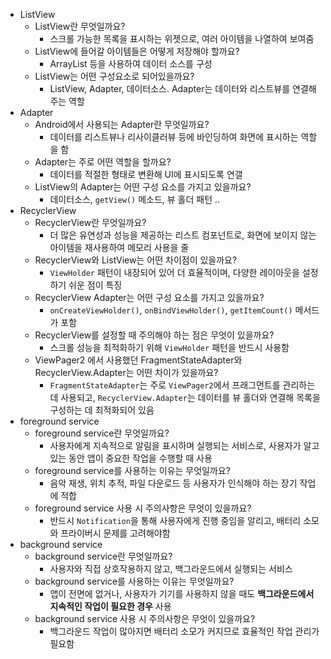 - ListView
    - ListView란 무엇일까요?
        - 스크롤 가능한 목록을 표시하는 위젯으로, 여러 아이템을 나열하여 보여줌
    - ListView에 들어갈 아이템들은 어떻게 저장해야 할까요?
        - ArrayList 등을 사용하여 데이터 소스를 구성
    - ListView는 어떤 구성요소로 되어있을까요?
        - ListView, Adapter, 데이터소스. Adapter는 데이터와 리스트뷰를 연결해주는 역할
- Adapter
    - Android에서 사용되는 Adapter란 무엇일까요?
        - 데이터를 리스트뷰나 리사이클러뷰 등에 바인딩하여 화면에 표시하는 역할을 함
    - Adapter는 주로 어떤 역할을 할까요?
        - 데이터를 적절한 형태로 변환해 UI에 표시되도록 연갤
    - ListView의 Adapter는 어떤 구성 요소를 가지고 있을까요?
        - 데이터소스, `getView()` 메소드, 뷰 홀더 패턴 ..
- RecyclerView
    - RecyclerView란 무엇일까요?
        - 더 많은 유연성과 성능을 제공하는 리스트 컴포넌트로, 화면에 보이지 않는 아이템을 재사용하여 메모리 사용을 줄
    - RecyclerView와 ListView는 어떤 차이점이 있을까요?
        - `ViewHolder` 패턴이 내장되어 있어 더 효율적이며, 다양한 레이아웃을 설정하기 쉬운 점이 특징
    - RecyclerView Adapter는 어떤 구성 요소를 가지고 있을까요?
        - `onCreateViewHolder()`, `onBindViewHolder()`, `getItemCount()` 메서드가 포함
    - RecyclerView를 설정할 때 주의해야 하는 점은 무엇이 있을까요?
        - 스크롤 성능을 최적화하기 위해 `ViewHolder` 패턴을 반드시 사용함
    - ViewPager2 에서 사용했던 FragmentStateAdapter와 RecyclerView.Adapter는 어떤 차이가 있을까요?
        - `FragmentStateAdapter`는 주로 `ViewPager2`에서 프래그먼트를 관리하는 데 사용되고, `RecyclerView.Adapter`는 데이터를 뷰 홀더와 연결해 목록을 구성하는 데 최적화되어 있음
- foreground service
    - foreground service란 무엇일까요?
        - 사용자에게 지속적으로 알림을 표시하며 실행되는 서비스로, 사용자가 알고 있는 동안 앱이 중요한 작업을 수행할 때 사용
    - foreground service를 사용하는 이유는 무엇일까요?
        - 음악 재생, 위치 추적, 파일 다운로드 등 사용자가 인식해야 하는 장기 작업에 적합
    - foreground service 사용 시 주의사항은 무엇이 있을까요?
        - 반드시 `Notification`을 통해 사용자에게 진행 중임을 알리고, 배터리 소모와 프라이버시 문제를 고려해야함
- background service
    - background service란 무엇일까요?
        - 사용자와 직접 상호작용하지 않고, 백그라운드에서 실행되는 서비스
    - background service를 사용하는 이유는 무엇일까요?
        - 앱이 전면에 없거나, 사용자가 기기를 사용하지 않을 때도 **백그라운드에서 지속적인 작업이 필요한 경우** 사용
    - background service 사용 시 주의사항은 무엇이 있을까요?
        - 백그라운드 작업이 많아지면 배터리 소모가 커지므로 효율적인 작업 관리가 필요함